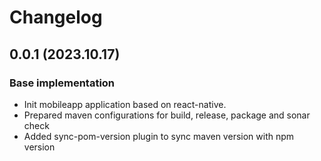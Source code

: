 # Changelog

## 0.0.1 (2023.10.17)

### Base implementation

* Init mobileapp application based on react-native.
* Prepared maven configurations for build, release, package and sonar check
* Added sync-pom-version plugin to sync maven version with npm version